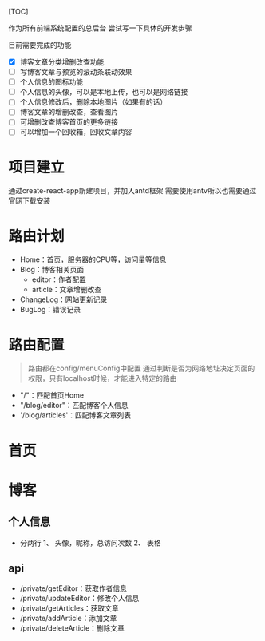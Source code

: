 [TOC]

作为所有前端系统配置的总后台
尝试写一下具体的开发步骤

目前需要完成的功能
- [x] 博客文章分类增删改查功能
- [ ] 写博客文章与预览的滚动条联动效果
- [ ] 个人信息的图标功能
- [ ] 个人信息的头像，可以是本地上传，也可以是网络链接
- [ ] 个人信息修改后，删除本地图片（如果有的话）
- [ ] 博客文章的增删改查，查看图片
- [ ] 可增删改查博客首页的更多链接
- [ ] 可以增加一个回收箱，回收文章内容

# 项目建立
通过create-react-app新建项目，并加入antd框架
需要使用antv所以也需要通过官网下载安装

# 路由计划
- Home：首页，服务器的CPU等，访问量等信息
- Blog：博客相关页面
  - editor：作者配置
  - article：文章增删改查
- ChangeLog：网站更新记录
- BugLog：错误记录


# 路由配置
> 路由都在config/menuConfig中配置
> 通过判断是否为网络地址决定页面的权限，只有localhost时候，才能进入特定的路由
- "/"：匹配首页Home
- "/blog/editor"：匹配博客个人信息
- '/blog/articles'：匹配博客文章列表


# 首页

# 博客
## 个人信息
- 分两行
1、 头像，昵称，总访问次数
2、 表格

## api
- /private/getEditor：获取作者信息
- /private/updateEditor：修改个人信息
- /private/getArticles：获取文章
- /private/addArticle：添加文章
- /private/deleteArticle：删除文章